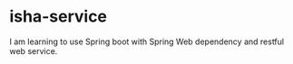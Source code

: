 # isha-service

I am learning to use Spring boot with Spring Web dependency and restful web service.
